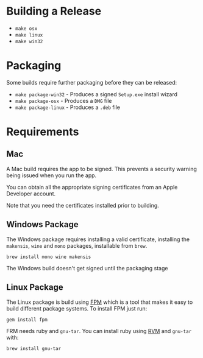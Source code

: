 # Building a Release

* `make osx`
* `make linux`
* `make win32`

# Packaging

Some builds require further packaging before they can be released:

* `make package-win32` - Produces a signed `Setup.exe` install wizard
* `make package-osx` - Produces a `DMG` file
* `make package-linux` - Produces a `.deb` file


# Requirements

## Mac

A Mac build requires the app to be signed. This prevents a security warning being issued when you run the app.

You can obtain all the appropriate signing certificates from an Apple Developer account.

Note that you need the certificates installed prior to building.

## Windows Package

The Windows package requires installing a valid certificate, installing the `makensis`, `wine` and `mono` packages, installable from `brew`.

`brew install mono wine makensis`

The Windows build doesn't get signed until the packaging stage

## Linux Package

The Linux package is build using [FPM][1] which is a tool that makes it easy to build different package systems. To install FPM just run:

`gem install fpm`

FRM needs ruby and `gnu-tar`. You can install ruby using [RVM][2] and `gnu-tar` with:

`brew install gnu-tar`

[1]: https://github.com/jordansissel/fpm
[2]: https://rvm.io/rvm/install
